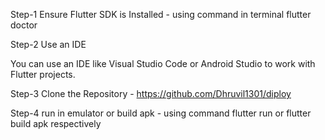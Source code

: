 Step-1 Ensure Flutter SDK is Installed - using command in terminal flutter doctor


Step-2 Use an IDE

You can use an IDE like Visual Studio Code or Android Studio to work with Flutter projects.


Step-3 Clone the Repository  -  https://github.com/Dhruvil1301/diploy



Step-4  run in emulator or build apk - using command flutter run or flutter build apk respectively 
